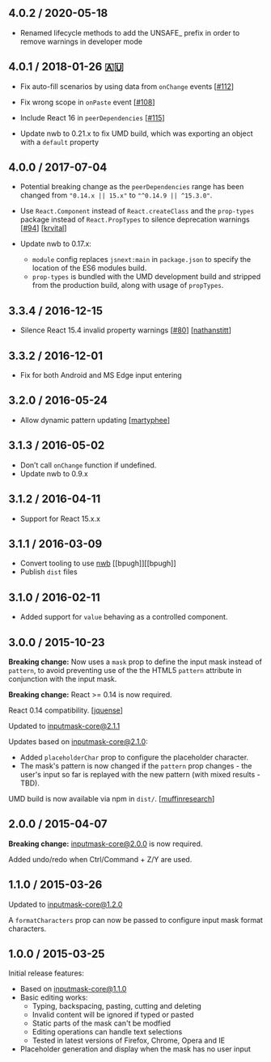 ## 4.0.2 / 2020-05-18

* Renamed lifecycle methods to add the UNSAFE_ prefix in order to remove warnings in developer mode

## 4.0.1 / 2018-01-26 🇦🇺

* Fix auto-fill scenarios by using data from `onChange` events [[#112](https://github.com/insin/react-maskedinput/pull/112)]

* Fix wrong scope in `onPaste` event [[#108](https://github.com/insin/react-maskedinput/pull/108)]

* Include React 16 in `peerDependencies` [[#115](https://github.com/insin/react-maskedinput/pull/115)]

* Update nwb to 0.21.x to fix UMD build, which was exporting an object with a `default` property

## 4.0.0 / 2017-07-04

* Potential breaking change as the `peerDependencies` range has been changed from `"0.14.x || 15.x"` to `"^0.14.9 || ^15.3.0"`.

* Use `React.Component` instead of `React.createClass` and the `prop-types` package instead of `React.PropTypes` to silence deprecation warnings [[#94](https://github.com/insin/react-maskedinput/pull/94)] [[krvital][krvital]]

* Update nwb to 0.17.x:
  * `module` config replaces `jsnext:main` in `package.json` to specify the location of the ES6 modules build.
  * `prop-types` is bundled with the UMD development build and stripped from the production build, along with usage of `propTypes`.

## 3.3.4 / 2016-12-15

* Silence React 15.4 invalid property warnings [[#80](https://github.com/insin/react-maskedinput/pull/80)] [[nathanstitt][nathanstitt]]

## 3.3.2 / 2016-12-01

* Fix for both Android and MS Edge input entering

## 3.2.0 / 2016-05-24

* Allow dynamic pattern updating [[martyphee][martyphee]]

## 3.1.3 / 2016-05-02

* Don’t call `onChange` function if undefined.
* Update nwb to 0.9.x

## 3.1.2 / 2016-04-11

* Support for React 15.x.x

## 3.1.1 / 2016-03-09

* Convert tooling to use [nwb](https://github.com/insin/nwb/) [[bpugh]][[bpugh]]
* Publish `dist` files

## 3.1.0 / 2016-02-11

* Added support for `value` behaving as a controlled component.

## 3.0.0 / 2015-10-23

**Breaking change:** Now uses a `mask` prop to define the input mask instead of `pattern`, to avoid preventing use of the the HTML5 `pattern` attribute in conjunction with the input mask.

**Breaking change:** React >= 0.14 is now required.

React 0.14 compatibility. [[jquense][jquense]]

Updated to [inputmask-core@2.1.1](https://github.com/insin/inputmask-core/blob/master/CHANGES.md#211--2015-09-11)

Updates based on [inputmask-core@2.1.0](https://github.com/insin/inputmask-core/blob/master/CHANGES.md#210--2015-07-15):

* Added `placeholderChar` prop to configure the placeholder character.
* The mask's pattern is now changed if the `pattern` prop changes - the user's input so far is replayed with the new pattern (with mixed results - TBD).

UMD build is now available via npm in `dist/`. [[muffinresearch][muffinresearch]]

## 2.0.0 / 2015-04-07

**Breaking change:** [inputmask-core@2.0.0](https://github.com/insin/inputmask-core/blob/master/CHANGES.md#200--2015-04-03) is now required.

Added undo/redo when Ctrl/Command + Z/Y are used.

## 1.1.0 / 2015-03-26

Updated to [inputmask-core@1.2.0](https://github.com/insin/inputmask-core/blob/master/CHANGES.md#120--2015-03-26)

A `formatCharacters` prop can now be passed to configure input mask format characters.

## 1.0.0 / 2015-03-25

Initial release features:

* Based on [inputmask-core@1.1.0](https://github.com/insin/inputmask-core/blob/master/CHANGES.md#110--2015-03-25)
* Basic editing works:
  * Typing, backspacing, pasting, cutting and deleting
  * Invalid content will be ignored if typed or pasted
  * Static parts of the mask can't be modfied
  * Editing operations can handle text selections
  * Tested in latest versions of Firefox, Chrome, Opera and IE
* Placeholder generation and display when the mask has no user input

[jquense]: https://github.com/jquense
[krvital]: https://github.com/krvital
[muffinresearch]: https://github.com/muffinresearch
[martyphee]: https://github.com/martyphee
[nathanstitt]: https://github.com/nathanstitt
